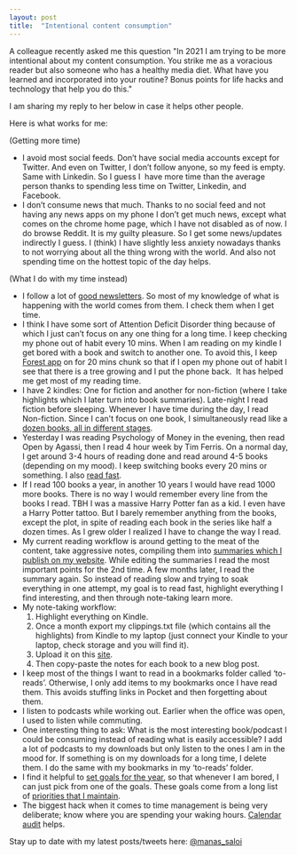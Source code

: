 ```yaml
---
layout: post
title:  "Intentional content consumption"
---
```


A colleague recently asked me this question "In 2021 I am trying to be more intentional about my content consumption. You strike me as a voracious reader but also someone who has a healthy media diet. What have you learned and incorporated into your routine? Bonus points for life hacks and technology that help you do this."

I am sharing my reply to her below in case it helps other people.

Here is what works for me:

(Getting more time) 
- I avoid most social feeds. Don’t have social media accounts except for Twitter. And even on Twitter, I don’t follow anyone, so my feed is empty. Same with Linkedin. So I guess I  have more time than the average person thanks to spending less time on Twitter, Linkedin, and Facebook. 
- I don’t consume news that much. Thanks to no social feed and not having any news apps on my phone I don’t get much news, except what comes on the chrome home page, which I have not disabled as of now. I do browse Reddit. It is my guilty pleasure. So I get some news/updates indirectly I guess. I (think) I have slightly less anxiety nowadays thanks to not worrying about all the thing wrong with the world. And also not spending time on the hottest topic of the day helps.

(What I do with my time instead) 
- I follow a lot of [good newsletters](https://manassaloi.com/links/). So most of my knowledge of what is happening with the world comes from them. I check them when I get time.  
- I think I have some sort of Attention Deficit Disorder thing because of which I just can’t focus on any one thing for a long time. I keep checking my phone out of habit every 10 mins. When I am reading on my kindle I get bored with a book and switch to another one. To avoid this, I keep [Forest app](https://www.forestapp.cc/) on for 20 mins chunk so that if I open my phone out of habit I see that there is a tree growing and I put the phone back.  It has helped me get most of my reading time. 
- I have 2 kindles: One for fiction and another for non-fiction (where I take highlights which I later turn into book summaries). Late-night I read fiction before sleeping. Whenever I have time during the day, I read Non-fiction. Since I can't focus on one book, I simultaneously read like a [dozen books, all in different stages](https://manassaloi.com/2020/02/08/books-list.html).
- Yesterday I was reading Psychology of Money in the evening, then read Open by Agassi, then I read 4 hour week by Tim Ferris. On a normal day, I get around 3-4 hours of reading done and read around 4-5 books (depending on my mood). I keep switching books every 20 mins or something. I also [read fast](https://www.youtube.com/watch?v=YNtnP-j3DA8).
- If I read 100 books a year, in another 10 years I would have read 1000 more books. There is no way I would remember every line from the books I read. TBH I was a massive Harry Potter fan as a kid. I even have a Harry Potter tattoo. But I barely remember anything from the books, except the plot, in spite of reading each book in the series like half a dozen times. As I grew older I realized I have to change the way I read.
- My current reading workflow is around getting to the meat of the content, take aggressive notes, compiling them into [summaries which I publish on my website](https://manassaloi.com/booksummaries/). While editing the summaries I read the most important points for the 2nd time. A few months later, I read the summary again. So instead of reading slow and trying to soak everything in one attempt, my goal is to read fast, highlight everything I find interesting, and then through note-taking learn more.
- My note-taking workflow:
  1. Highlight everything on Kindle.
  2. Once a month export my clippings.txt file (which contains all the highlights) from Kindle to my laptop (just connect your Kindle to your laptop, check storage and you will find it).
  3. Upload it on this [site](http://clippings.io).
  4. Then copy-paste the notes for each book to a new blog post.
- I keep most of the things I want to read in a bookmarks folder called ‘to-reads’. Otherwise, I only add items to my bookmarks once I have read them. This avoids stuffing links in Pocket and then forgetting about them. 
- I listen to podcasts while working out. Earlier when the office was open, I used to listen while commuting. 
- One interesting thing to ask: What is the most interesting book/podcast I could be consuming instead of reading what is easily accessible? I add a lot of podcasts to my downloads but only listen to the ones I am in the mood for. If something is on my downloads for a long time, I delete them. I do the same with my bookmarks in my ‘to-reads’ folder. 
- I find it helpful to [set goals for the year](https://manassaloi.com/2020/12/31/okrs-2020-update.html), so that whenever I am bored, I can just pick from one of the goals. These goals come from a long list of [priorities that I maintain](https://manassaloi.com/2020/06/08/priorities-doc.html).
- The biggest hack when it comes to time management is being very deliberate; know where you are spending your waking hours. [Calendar audit](https://manassaloi.com/2020/06/25/calendar-audit.html) helps.

Stay up to date with my latest posts/tweets here: [@manas_saloi](http://twitter.com/manas_saloi)
